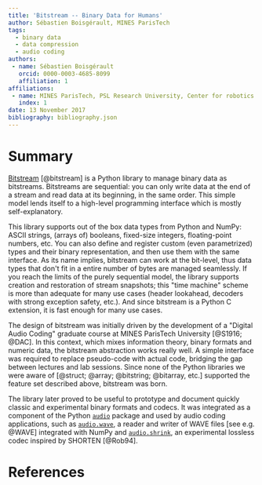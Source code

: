 ```yaml
---
title: 'Bitstream -- Binary Data for Humans'
author: Sébastien Boisgérault, MINES ParisTech
tags:
  - binary data
  - data compression
  - audio coding
authors:
 - name: Sébastien Boisgérault
   orcid: 0000-0003-4685-8099
   affiliation: 1
affiliations:
 - name: MINES ParisTech, PSL Research University, Center for robotics
   index: 1
date: 13 November 2017
bibliography: bibliography.json
---
```


# Summary

[Bitstream] [@bitstream] is a Python library to manage binary data 
as bitstreams.
Bitstreams are sequential: you can only write data at the end of
a stream and read data at its beginning, in the same order.
This simple model lends itself to a high-level programming interface
which is mostly self-explanatory.

[Bitstream]: https://github.com/boisgera/bitstream

This library supports out of the box data types from Python and NumPy: 
ASCII strings, (arrays of) booleans, fixed-size integers, floating-point numbers,
etc.
You can also define and register custom (even parametrized) types and 
their binary representation,
and then use them with the same interface. 
As its name implies, bitstream can work at the bit-level,
thus data types that don't fit in a entire number of bytes are
managed seamlessly.
If you reach the limits of the purely sequential model,
the library supports creation and restoration of stream snapshots;
this "time machine" scheme is more than adequate for many use cases
(header lookahead, decoders with strong exception safety, etc.).
And since bitstream is a Python C extension, it is fast enough for many use cases.

The design of bitstream was initially driven by the development of 
a "Digital Audio Coding" graduate course at MINES ParisTech University
[@S1916; @DAC].
In this context, which mixes information theory, binary formats and numeric data, 
the bitstream abstraction works really well.
A simple interface was required to replace pseudo-code
with actual code, bridging the gap between lectures and lab sessions.
Since none of the Python libraries we were aware of 
[@struct; @array; @bitstring; @bitarray, etc.] supported
the feature set described above, bitstream was born.

The library later proved to be useful to prototype and document
quickly classic and experimental binary formats and codecs.
It was integrated as a component of the Python [`audio`] package 
and used by audio coding applications,
such as [`audio.wave`], a reader and writer of WAVE files [see e.g. @WAVE]
integrated with NumPy and [`audio.shrink`], an experimental lossless codec 
inspired by SHORTEN [@Rob94].

[`audio`]: https://pypi.python.org/pypi/audio
[`audio.wave`]: https://github.com/boisgera/audio.wave
[`audio.shrink`]: https://github.com/boisgera/audio.shrink

[struct]: https://docs.python.org/2/library/struct.html
[array]: https://docs.python.org/2/library/array.html
[bitstring]: https://pypi.python.org/pypi/bitstring
[bitarray]: https://pypi.python.org/pypi/bitarray

# References
